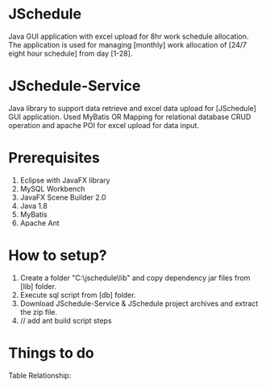 # JSchedule
Java GUI application with excel upload for 8hr work schedule allocation. The application is used for managing [monthly] work allocation of [24/7 eight hour schedule] from day [1-28].

# JSchedule-Service
Java library to support data retrieve and excel data upload for [JSchedule] GUI application.
Used MyBatis OR Mapping for relational database CRUD operation and apache POI for excel upload for data input.

# Prerequisites
1. Eclipse with JavaFX library
2. MySQL Workbench
3. JavaFX Scene Builder 2.0
4. Java 1.8
5. MyBatis
6. Apache Ant

# How to setup?
1. Create a folder "C:\jschedule\lib" and copy dependency jar files from [lib] folder.
2. Execute sql script from [db] folder.
3. Download JSchedule-Service & JSchedule project archives and extract the zip file.
4. // add ant build script steps

# Things to do
Table Relationship: 
